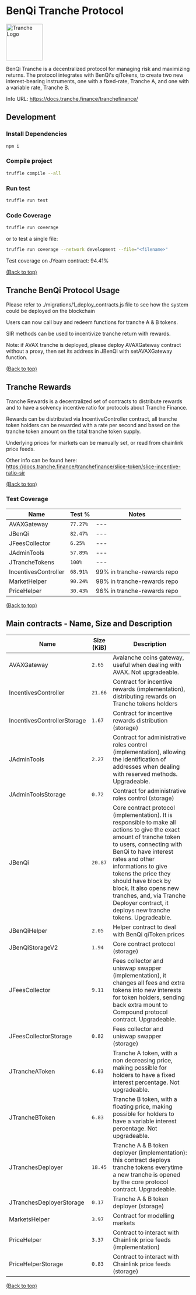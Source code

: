 # BenQi Tranche Protocol

<img src="https://gblobscdn.gitbook.com/spaces%2F-MP969WsfbfQJJFgxp2K%2Favatar-1617981494187.png?alt=media" alt="Tranche Logo" width="100">

BenQi Tranche is a decentralized protocol for managing risk and maximizing returns. The protocol integrates with BenQi's qiTokens, to create two new interest-bearing instruments, one with a fixed-rate, Tranche A, and one with a variable rate, Tranche B. 

Info URL: https://docs.tranche.finance/tranchefinance/

## Development

### Install Dependencies

```bash
npm i
```

### Compile project

```bash
truffle compile --all
```

### Run test

```bash
truffle run test
```

### Code Coverage

```bash
truffle run coverage
```

or to test a single file:

```bash
truffle run coverage --network development --file="<filename>"   
```

Test coverage on JYearn contract: 94.41%

[(Back to top)](#BenQi-Tranche-Protocol)

## Tranche BenQi Protocol Usage

Please refer to ./migrations/1_deploy_contracts.js file to see how the system could be deployed on the blockchain

Users can now call buy and redeem functions for tranche A & B tokens.

SIR methods can be used to incentivize tranche return with rewards.

Note: if AVAX tranche is deployed, please deploy AVAXGateway contract without a proxy, then set its address in JBenQi with setAVAXGateway function.

[(Back to top)](#BenQi-Tranche-Protocol)

## Tranche Rewards

Tranche Rewards is a decentralized set of contracts to distribute rewards and to have a solvency incentive ratio for protocols about Tranche Finance.

Rewards can be distributed via IncentiveController contract, all tranche token holders can be rewarded with a rate per second and based on the tranche token amount on the total tranche token supply.

Underlying prices for markets can be manually set, or read from chainlink price feeds.

Other info can be found here: https://docs.tranche.finance/tranchefinance/slice-token/slice-incentive-ratio-sir

[(Back to top)](#BenQi-Tranche-Protocol)

### Test Coverage

<table>
    <thead>
      <tr>
        <th>Name</th>
        <th>Test %</th>
        <th>Notes</th>
      </tr>
    </thead>
    <tbody>
        <tr>
            <td>AVAXGateway</td>
            <td><code>77.27%</code></td>
            <td>---</td>
        </tr>
        <tr>
            <td>JBenQi</td>
            <td><code>82.47%</code></td>
            <td>---</td>
        </tr>
        <tr>
            <td>JFeesCollector</td>
            <td><code>6.25%</code></td>
            <td>---</td>
        </tr>
        <tr>
            <td>JAdminTools</td>
            <td><code>57.89%</code></td>
            <td>---</td>
        </tr>
        <tr>
            <td>JTrancheTokens</td>
            <td><code>100%</code></td>
            <td>---</td>
        </tr>
        <tr>
            <td>IncentivesController</td>
            <td><code>68.91%</code></td>
            <td>99% in tranche-rewards repo</td>
        </tr>
        <tr>
            <td>MarketHelper</td>
            <td><code>90.24%</code></td>
            <td>98% in tranche-rewards repo</td>
        </tr>
        <tr>
            <td>PriceHelper</td>
            <td><code>30.43%</code></td>
            <td>96% in tranche-rewards repo</td>
        </tr>
    </tbody>
  </table>

[(Back to top)](#BenQi-Tranche-Protocol)

## Main contracts - Name, Size and Description

<table>
    <thead>
      <tr>
        <th>Name</th>
        <th>Size (KiB)</th>
        <th>Description</th>
      </tr>
    </thead>
    <tbody>
        <tr>
            <td>AVAXGateway</td>
            <td><code>2.65</code></td>
            <td>Avalanche coins gateway, useful when dealing with AVAX. Not upgradeable.</td>
        </tr>
        <tr>
            <td>IncentivesController</td>
            <td><code>21.66</code></td>
            <td>Contract for incentive rewards (implementation), distributing rewards on Tranche tokens holders</td>
        </tr>
        <tr>
            <td>IncentivesControllerStorage</td>
            <td><code>1.67</code></td>
            <td>Contract for incentive rewards distribution (storage)</td>
        </tr>
        <tr>
            <td>JAdminTools</td>
            <td><code>2.27</code></td>
            <td>Contract for administrative roles control (implementation), allowing the identification of addresses when dealing with reserved methods. Upgradeable.</td>
        </tr>
        <tr>
            <td>JAdminToolsStorage</td>
            <td><code>0.72</code></td>
            <td>Contract for administrative roles control (storage)</td>
        </tr>
        <tr>
            <td>JBenQi</td>
            <td><code>20.87</code></td>
            <td>Core contract protocol (implementation). It is responsible to make all actions to give the exact amount of tranche token to users, connecting with BenQi to have interest rates and other informations to give tokens the price they should have block by block. It also opens new tranches, and, via Tranche Deployer contract, it deploys new tranche tokens. Upgradeable.</td>
        </tr>
        <tr>
            <td>JBenQiHelper</td>
            <td><code>2.05</code></td>
            <td>Helper contract to deal with BenQi qiToken prices</td>
        </tr>
        <tr>
            <td>JBenQiStorageV2</td>
            <td><code>1.94</code></td>
            <td>Core contract protocol (storage)</td>
        </tr>
        <tr>
            <td>JFeesCollector</td>
            <td><code>9.11</code></td>
            <td>Fees collector and uniswap swapper (implementation), it changes all fees and extra tokens into new interests for token holders, sending back extra mount to Compound protocol contract. Upgradeable.</td>
        </tr>
        <tr>
            <td>JFeesCollectorStorage</td>
            <td><code>0.82</code></td>
            <td>Fees collector and uniswap swapper (storage)</td>
        </tr>
        <tr>
            <td>JTrancheAToken</td>
            <td><code>6.83</code></td>
            <td>Tranche A token, with a non decreasing price, making possible for holders to have a fixed interest percentage. Not upgradeable.</td>
        </tr>
        <tr>
            <td>JTrancheBToken</td>
            <td><code>6.83</code></td>
            <td>Tranche B token, with a floating price, making possible for holders to have a variable interest percentage. Not upgradeable.</td>
        </tr>
        <tr>
            <td>JTranchesDeployer</td>
            <td><code>18.45</code></td>
            <td>Tranche A & B token deployer (implementation): this contract deploys tranche tokens everytime a new tranche is opened by the core protocol contract. Upgradeable.</td>
        </tr>
        <tr>
            <td>JTranchesDeployerStorage</td>
            <td><code>0.17</code></td>
            <td>Tranche A & B token deployer (storage)</td>
        </tr>
        <tr>
            <td>MarketsHelper</td>
            <td><code>3.97</code></td>
            <td>Contract for modelling markets</td>
        </tr>
        <tr>
            <td>PriceHelper</td>
            <td><code>3.37</code></td>
            <td>Contract to interact with Chainlink price feeds (implementation)</td>
        </tr>
        <tr>
            <td>PriceHelperStorage</td>
            <td><code>0.83</code></td>
            <td>Contract to interact with Chainlink price feeds (storage)</td>
        </tr>
    </tbody>
  </table>

  [(Back to top)](#BenQi-Tranche-Protocol)
